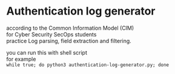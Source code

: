 # Authentication log generator
according to the Common Information Model (CIM)  
for Cyber Security SecOps students  
practice Log parsing, field extraction and filtering.  


you can run this with shell script  
for example  
    ```
    while true; do python3 authentication-log-generator.py; done
    ```
